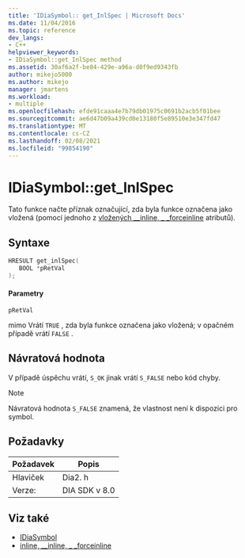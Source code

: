 ```yaml
---
title: 'IDiaSymbol:: get_InlSpec | Microsoft Docs'
ms.date: 11/04/2016
ms.topic: reference
dev_langs:
- C++
helpviewer_keywords:
- IDiaSymbol::get_InlSpec method
ms.assetid: 30af6a2f-be84-429e-a96a-d0f9ed9343fb
author: mikejo5000
ms.author: mikejo
manager: jmartens
ms.workload:
- multiple
ms.openlocfilehash: efde91caaa4e7b79db01975c0691b2acb5f01bee
ms.sourcegitcommit: ae6d47b09a439cd0e13180f5e89510e3e347fd47
ms.translationtype: MT
ms.contentlocale: cs-CZ
ms.lasthandoff: 02/08/2021
ms.locfileid: "99854190"
---
```

# <a name="idiasymbolget_inlspec"></a>IDiaSymbol::get_InlSpec
Tato funkce načte příznak označující, zda byla funkce označena jako vložená (pomocí jednoho z [vložených __inline, \_ _forceinline](/cpp/cpp/inline-functions-cpp) atributů).

## <a name="syntax"></a>Syntaxe

```C++
HRESULT get_inlSpec(
   BOOL *pRetVal
);
```

#### <a name="parameters"></a>Parametry
 `pRetVal`

mimo Vrátí `TRUE` , zda byla funkce označena jako vložená; v opačném případě vrátí `FALSE` .

## <a name="return-value"></a>Návratová hodnota
 V případě úspěchu vrátí, `S_OK` jinak vrátí `S_FALSE` nebo kód chyby.

> [!NOTE]
> Návratová hodnota `S_FALSE` znamená, že vlastnost není k dispozici pro symbol.

## <a name="requirements"></a>Požadavky

|Požadavek|Popis|
|-----------------|-----------------|
|Hlaviček|Dia2. h|
|Verze:|DIA SDK v 8.0|

## <a name="see-also"></a>Viz také
- [IDiaSymbol](../../debugger/debug-interface-access/idiasymbol.md)
- [inline, __inline, \_ _forceinline](/cpp/cpp/inline-functions-cpp)